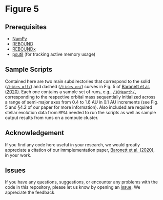 # Figure 5

## Prerequisites
- [NumPy](https://numpy.org/)
- [REBOUND](https://rebound.readthedocs.io/)
- [REBOUNDx](https://reboundx.readthedocs.io/)
- [psutil](https://pypi.org/project/psutil/) (for tracking active memory usage)

## Sample Scripts
Contained here are two main subdirectories that correspond to the solid ([`/tides_off/`](https://github.com/sabaronett/REBOUNDxPaper/blob/master/fig5/tides_off)) and dashed ([`/tides_on/`](https://github.com/sabaronett/REBOUNDxPaper/blob/master/fig5/tides_on)) curves in Fig. 5 of [Baronett et al. (2020)](https://arxiv.org).  Each one contains a sample set of runs, e.g., [`/10Mearth/`](https://github.com/sabaronett/REBOUNDxPaper/blob/master/fig5/tides_off/10Mearth/), corresponding to the respective orbital mass sequentially initialized across a range of semi-major axes from 0.4 to 1.6 AU in 0.1 AU increments (see Fig. 5 and §4.2 of our paper for more information).  Also included are required stellar evolution data from `MESA` needed to run the scripts as well as sample output results from runs on a compute cluster.

## Acknowledgement
If you find any code here useful in your research, we would greatly appreciate a citation of our immplementation paper, [Baronett et al. (2020)](https://arxiv.org), in your work.

## Issues
If you have any questions, suggestions, or encounter any problems with the code in this repository, please let us know by opening an [issue](https://github.com/sabaronett/REBOUNDxPaper/issues). We appreciate the feedback.
